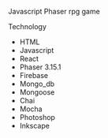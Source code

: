 Javascript Phaser rpg game


Technology 

* HTML
* Javascript
* React
* Phaser 3.15.1
* Firebase
* Mongo_db
* Mongoose
* Chai
* Mocha
* Photoshop
* Inkscape
